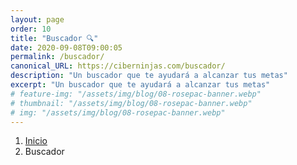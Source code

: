 ```yaml
---
layout: page
order: 10
title: "Buscador 🔍"
date: 2020-09-08T09:00:05
permalink: /buscador/
canonical_URL: https://ciberninjas.com/buscador/
description: "Un buscador que te ayudará a alcanzar tus metas"
excerpt: "Un buscador que te ayudará a alcanzar tus metas"
# feature-img: "/assets/img/blog/08-rosepac-banner.webp"
# thumbnail: "/assets/img/blog/08-rosepac-banner.webp"
# img: "/assets/img/blog/08-rosepac-banner.webp"
---
```


<div class="hidden-sm-down">
<nav aria-label="breadcrumb">
  <ol class="breadcrumb">
    <li class="breadcrumb-item"><a href="/">Inicio</a></li>
    <li class="breadcrumb-item active" aria-current="page">Buscador</li>
  </ol>
</nav>
</div>

<script type="application/ld+json">
{
 "@context": "https://schema.org",
 "@type": "BreadcrumbList",
 "itemListElement":
 [
  {
   "@type": "ListItem",
   "position": 1,
   "item":
   {
    "@id": "https://ciberninjas.com/buscador/",
    "name": "El Buscador de todo lo que Necesites sobre la Programación de Ciberninjas"
    }
  }
 ]
}
</script>

<script async src="https://cse.google.com/cse.js?cx=034f449078f9bd39e"></script>
<div class="gcse-search"></div>

<!-- <script async src='https://cse.google.com/cse.js?cx=034f449078f9bd39e'></script><div class="gcse-searchbox-only"></div>
</div>
<div>
<script async src='https://cse.google.com/cse.js?cx=034f449078f9bd39e'></script><div class="gcse-searchresults-only"></div>
</div> -->